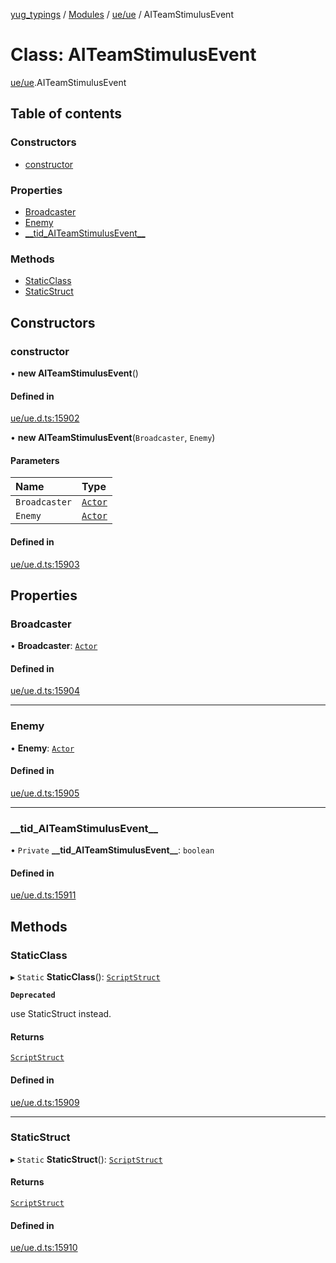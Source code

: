 [yug_typings](../README.md) / [Modules](../modules.md) / [ue/ue](../modules/ue_ue.md) / AITeamStimulusEvent

# Class: AITeamStimulusEvent

[ue/ue](../modules/ue_ue.md).AITeamStimulusEvent

## Table of contents

### Constructors

- [constructor](ue_ue.AITeamStimulusEvent.md#constructor)

### Properties

- [Broadcaster](ue_ue.AITeamStimulusEvent.md#broadcaster)
- [Enemy](ue_ue.AITeamStimulusEvent.md#enemy)
- [\_\_tid\_AITeamStimulusEvent\_\_](ue_ue.AITeamStimulusEvent.md#__tid_aiteamstimulusevent__)

### Methods

- [StaticClass](ue_ue.AITeamStimulusEvent.md#staticclass)
- [StaticStruct](ue_ue.AITeamStimulusEvent.md#staticstruct)

## Constructors

### constructor

• **new AITeamStimulusEvent**()

#### Defined in

[ue/ue.d.ts:15902](https://github.com/YugMetaverse/yug_typings/blob/25cad34/ue/ue.d.ts#L15902)

• **new AITeamStimulusEvent**(`Broadcaster`, `Enemy`)

#### Parameters

| Name | Type |
| :------ | :------ |
| `Broadcaster` | [`Actor`](ue_ue.Actor.md) |
| `Enemy` | [`Actor`](ue_ue.Actor.md) |

#### Defined in

[ue/ue.d.ts:15903](https://github.com/YugMetaverse/yug_typings/blob/25cad34/ue/ue.d.ts#L15903)

## Properties

### Broadcaster

• **Broadcaster**: [`Actor`](ue_ue.Actor.md)

#### Defined in

[ue/ue.d.ts:15904](https://github.com/YugMetaverse/yug_typings/blob/25cad34/ue/ue.d.ts#L15904)

___

### Enemy

• **Enemy**: [`Actor`](ue_ue.Actor.md)

#### Defined in

[ue/ue.d.ts:15905](https://github.com/YugMetaverse/yug_typings/blob/25cad34/ue/ue.d.ts#L15905)

___

### \_\_tid\_AITeamStimulusEvent\_\_

• `Private` **\_\_tid\_AITeamStimulusEvent\_\_**: `boolean`

#### Defined in

[ue/ue.d.ts:15911](https://github.com/YugMetaverse/yug_typings/blob/25cad34/ue/ue.d.ts#L15911)

## Methods

### StaticClass

▸ `Static` **StaticClass**(): [`ScriptStruct`](ue_ue.ScriptStruct.md)

**`Deprecated`**

use StaticStruct instead.

#### Returns

[`ScriptStruct`](ue_ue.ScriptStruct.md)

#### Defined in

[ue/ue.d.ts:15909](https://github.com/YugMetaverse/yug_typings/blob/25cad34/ue/ue.d.ts#L15909)

___

### StaticStruct

▸ `Static` **StaticStruct**(): [`ScriptStruct`](ue_ue.ScriptStruct.md)

#### Returns

[`ScriptStruct`](ue_ue.ScriptStruct.md)

#### Defined in

[ue/ue.d.ts:15910](https://github.com/YugMetaverse/yug_typings/blob/25cad34/ue/ue.d.ts#L15910)
